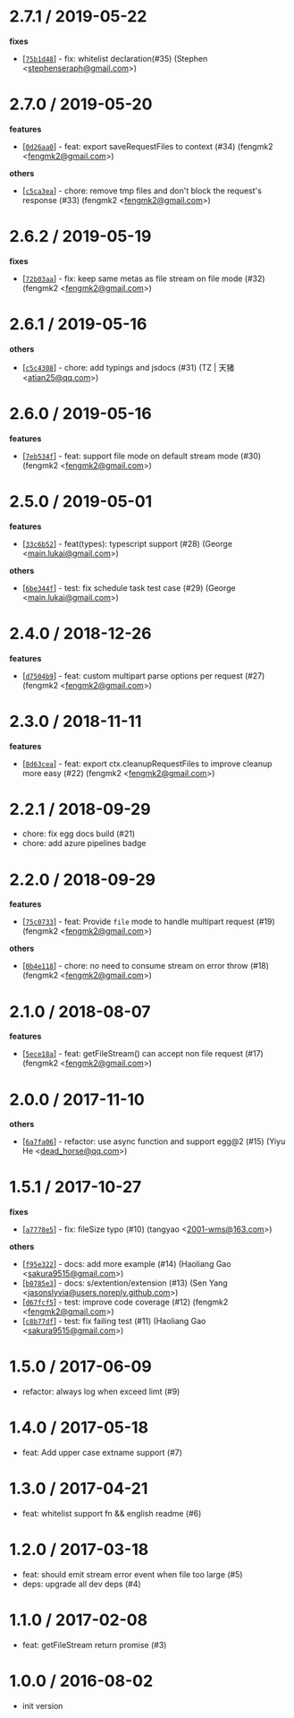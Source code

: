 
2.7.1 / 2019-05-22
==================

**fixes**
  * [[`75b1d48`](http://github.com/eggjs/egg-multipart/commit/75b1d48079b3c6b1358bf75197af0c8164ac926a)] - fix: whitelist declaration(#35) (Stephen <<stephenseraph@gmail.com>>)

2.7.0 / 2019-05-20
==================

**features**
  * [[`0d26aa0`](http://github.com/eggjs/egg-multipart/commit/0d26aa0862279eac15cf72281a90ccf77731e3d6)] - feat: export saveRequestFiles to context (#34) (fengmk2 <<fengmk2@gmail.com>>)

**others**
  * [[`c5ca3ea`](http://github.com/eggjs/egg-multipart/commit/c5ca3ea2a46708744bb884f67fafee9bc1606df1)] - chore: remove tmp files and don't block the request's response (#33) (fengmk2 <<fengmk2@gmail.com>>)

2.6.2 / 2019-05-19
==================

**fixes**
  * [[`72b03aa`](http://github.com/eggjs/egg-multipart/commit/72b03aae2ef18bef7f8d0a71c323f072c567f8d5)] - fix: keep same metas as file stream on file mode (#32) (fengmk2 <<fengmk2@gmail.com>>)

2.6.1 / 2019-05-16
==================

**others**
  * [[`c5c4308`](http://github.com/eggjs/egg-multipart/commit/c5c43080df4c203c23053398390cfee25dc60542)] - chore: add typings and jsdocs (#31) (TZ | 天猪 <<atian25@qq.com>>)

2.6.0 / 2019-05-16
==================

**features**
  * [[`7eb534f`](http://github.com/eggjs/egg-multipart/commit/7eb534f3b2cdb44fda025cf831877b8be7e84b55)] - feat: support file mode on default stream mode (#30) (fengmk2 <<fengmk2@gmail.com>>)

2.5.0 / 2019-05-01
==================

**features**
  * [[`33c6b52`](http://github.com/eggjs/egg-multipart/commit/33c6b52fcd7cc4674cc2ff51dfe849adf078ad5c)] - feat(types): typescript support (#28) (George <<main.lukai@gmail.com>>)

**others**
  * [[`6be344f`](http://github.com/eggjs/egg-multipart/commit/6be344fd7cdaa04c8e0861f5295244c8a85d14e8)] - test: fix schedule task test case (#29) (George <<main.lukai@gmail.com>>)

2.4.0 / 2018-12-26
==================

**features**
  * [[`d7504b9`](http://github.com/eggjs/egg-multipart/commit/d7504b9635c68184181c751212c30a6eb53f87fe)] - feat: custom multipart parse options per request (#27) (fengmk2 <<fengmk2@gmail.com>>)

2.3.0 / 2018-11-11
==================

**features**
  * [[`8d63cea`](http://github.com/eggjs/egg-multipart/commit/8d63cea48134d4d2a69796a399f04117222efd70)] - feat: export ctx.cleanupRequestFiles to improve cleanup more easy (#22) (fengmk2 <<fengmk2@gmail.com>>)

2.2.1 / 2018-09-29
==================

  * chore: fix egg docs build (#21)
  * chore: add azure pipelines badge

2.2.0 / 2018-09-29
==================

**features**
  * [[`75c0733`](http://github.com/eggjs/egg-multipart/commit/75c0733bcbb68349970b5d2bb189bf8822954337)] - feat: Provide `file` mode to handle multipart request (#19) (fengmk2 <<fengmk2@gmail.com>>)

**others**
  * [[`0b4e118`](http://github.com/eggjs/egg-multipart/commit/0b4e118a8eef3e61262fb981999cc2173dc08cc3)] - chore: no need to consume stream on error throw (#18) (fengmk2 <<fengmk2@gmail.com>>)

2.1.0 / 2018-08-07
==================

**features**
  * [[`5ece18a`](http://github.com/eggjs/egg-multipart/commit/5ece18abd0a1026fa742e15a7480010619156051)] - feat: getFileStream() can accept non file request (#17) (fengmk2 <<fengmk2@gmail.com>>)

2.0.0 / 2017-11-10
==================

**others**
  * [[`6a7fa06`](http://github.com/eggjs/egg-multipart/commit/6a7fa06d8978d061950d339cdd685b1ace6995c3)] - refactor: use async function and support egg@2 (#15) (Yiyu He <<dead_horse@qq.com>>)

1.5.1 / 2017-10-27
==================

**fixes**
  * [[`a7778e5`](http://github.com/eggjs/egg-multipart/commit/a7778e58f603c5efe298c8a651356d203afefed0)] - fix: fileSize typo (#10) (tangyao <<2001-wms@163.com>>)

**others**
  * [[`f95e322`](http://github.com/eggjs/egg-multipart/commit/f95e32287570f8f79de3061abfdfcbc93823f44f)] - docs: add more example (#14) (Haoliang Gao <<sakura9515@gmail.com>>)
  * [[`b0785e3`](http://github.com/eggjs/egg-multipart/commit/b0785e34bb68b18af0d9f50bc3bf40cb91987391)] - docs: s/extention/extension (#13) (Sen Yang <<jasonslyvia@users.noreply.github.com>>)
  * [[`d67fcf5`](http://github.com/eggjs/egg-multipart/commit/d67fcf5b64d0252345e04325c170e14786bc55a4)] - test: improve code coverage (#12) (fengmk2 <<fengmk2@gmail.com>>)
  * [[`c8b77df`](http://github.com/eggjs/egg-multipart/commit/c8b77dfa9ad44dace89ef62531f182a4960843f6)] - test: fix failing test (#11) (Haoliang Gao <<sakura9515@gmail.com>>)

1.5.0 / 2017-06-09
==================

  * refactor: always log when exceed limt (#9)

1.4.0 / 2017-05-18
==================

  * feat: Add upper case extname support (#7)

1.3.0 / 2017-04-21
==================

  * feat: whitelist support fn && english readme (#6)

1.2.0 / 2017-03-18
==================

  * feat: should emit stream error event when file too large (#5)
  * deps: upgrade all dev deps (#4)

1.1.0 / 2017-02-08
==================

  * feat: getFileStream return promise (#3)

1.0.0 / 2016-08-02
==================

 * init version
